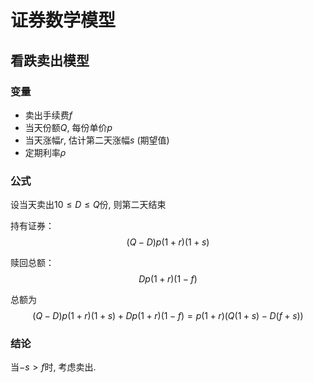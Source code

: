 # 证券数学模型

## 看跌卖出模型

### 变量
* 卖出手续费$f$
* 当天份额$Q$, 每份单价$p$
* 当天涨幅$r$, 估计第二天涨幅$s$ (期望值)
* 定期利率$\rho$

### 公式

设当天卖出$10\leq D\leq Q$份, 则第二天结束

持有证券：$$(Q-D)p(1+r)(1+s)$$

赎回总额：$$Dp(1+r)(1-f)$$

总额为
$$(Q-D)p(1+r)(1+s)+Dp(1+r)(1-f)=p(1+r)(Q(1+s)-D(f+s))$$

### 结论

当$-s>f$时, 考虑卖出.

